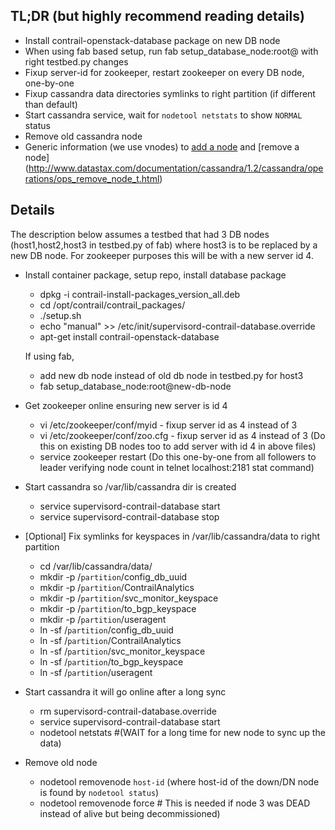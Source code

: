## TL;DR (but highly recommend reading details)
* Install contrail-openstack-database package on new DB node
* When using fab based setup, run fab setup_database_node:root@<new-db-node-ip> with right testbed.py changes
* Fixup server-id for zookeeper, restart zookeeper on every DB node, one-by-one
* Fixup cassandra data directories symlinks to right partition (if different than default)
* Start cassandra service, wait for ``nodetool netstats`` to show ``NORMAL`` status
* Remove old cassandra node
* Generic information (we use vnodes) to [add a node](http://www.datastax.com/documentation/cassandra/1.2/cassandra/operations/ops_add_node_to_cluster_t.html) and [remove a node] (http://www.datastax.com/documentation/cassandra/1.2/cassandra/operations/ops_remove_node_t.html)

## Details

The description below assumes a testbed that had 3 DB nodes (host1,host2,host3 in testbed.py of fab) where host3 is to be replaced by a new DB node. For zookeeper purposes this will be with a new server id 4.

* Install container package, setup repo, install database package
   
  + dpkg -i contrail-install-packages_version_all.deb
  + cd /opt/contrail/contrail_packages/
  + ./setup.sh
  + echo "manual" >> /etc/init/supervisord-contrail-database.override
  + apt-get install contrail-openstack-database

  If using fab,
    + add new db node instead of old db node in testbed.py for host3
    + fab setup_database_node:root@new-db-node

* Get zookeeper online ensuring new server is id 4
   + vi /etc/zookeeper/conf/myid - fixup server id as 4 instead of 3
   + vi /etc/zookeeper/conf/zoo.cfg  - fixup server id as 4 instead of 3
       (Do this on existing DB nodes too to add server with id 4 in above files)
   + service zookeeper restart
     (Do this one-by-one from all followers to leader verifying node count in telnet localhost:2181 stat command)

* Start cassandra so /var/lib/cassandra dir is created
   + service supervisord-contrail-database start
   + service supervisord-contrail-database stop

* [Optional] Fix symlinks for keyspaces in /var/lib/cassandra/data to right partition
   + cd /var/lib/cassandra/data/
   + mkdir -p /``partition``/config_db_uuid
   + mkdir -p /``partition``/ContrailAnalytics
   + mkdir -p /``partition``/svc_monitor_keyspace
   + mkdir -p /``partition``/to_bgp_keyspace
   + mkdir -p /``partition``/useragent
   + ln -sf /``partition``/config_db_uuid
   + ln -sf /``partition``/ContrailAnalytics
   + ln -sf /``partition``/svc_monitor_keyspace
   + ln -sf /``partition``/to_bgp_keyspace
   + ln -sf /``partition``/useragent

* Start cassandra it will go online after a long sync
   + rm supervisord-contrail-database.override
   + service supervisord-contrail-database start
   + nodetool netstats #(WAIT for a long time for new node to sync up the data)

* Remove old node
   + nodetool removenode ``host-id`` (where host-id of the down/DN node is found by ``nodetool status``)
   + nodetool removenode force # This is needed if node 3 was DEAD instead of alive but being decommissioned)